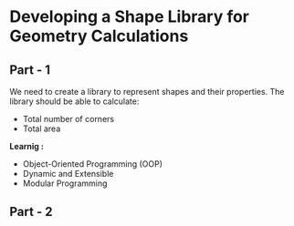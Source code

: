 # Developing a Shape Library for Geometry Calculations

## Part - 1

We need to create a library to represent shapes and their properties. The library should be able to calculate:
- Total number of corners
- Total area

**Learnig :**
- Object-Oriented Programming (OOP)
- Dynamic and Extensible
- Modular Programming

## Part - 2